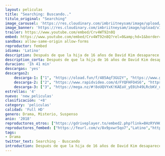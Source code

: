 ```yaml
---
layout: peliculas
title: "Searching: Buscando.."
titulo_original: "Searching"
image_carousel: 'https://res.cloudinary.com/imbriitneysam/image/upload/v1546635945/buscando-poster-min.jpg'
image_banner: 'https://res.cloudinary.com/imbriitneysam/image/upload/v1546635945/buscando-banner-min.jpg'
trailer: https://www.youtube.com/embed/Crv4WT92n8Q
embed: https://www.youtube.com/embed/Crv4WT92n8Q?rel=0&amp;hd=1&border=0&wmode=opaque&enablejsapi=1&modestbranding=1&controls=1&showinfo=1
sandbox: allow-same-origin allow-forms
reproductor: fembed
idioma: 'Latino'
description: Después de que la hija de 16 años de David Kim desaparece, se abre una investigación policial. Pero 37 horas más tarde y sin una sola pista, David decide buscar en el único lugar donde nadie ha buscado todavía y donde se guardan todos los secretos hoy en día, el ordenador portátil de su hija. David debe rastrear las huellas digitales de su hija antes de que desaparezca para siempre. Un thriller que se desarrolla en la pantalla del ordenador.
description_corta: Después de que la hija de 16 años de David Kim desaparece, se abre una investigación policial. Pero 37 horas más tarde y sin una sola pista, David decide buscar en el único lugar donde nadie ha buscado todavía y donde se guardan todos los...
duracion: '1h 41 min'
descargas: 'yes'
descargas2:
    descarga-1: ["1", "https://oload.fun/f/485Aqf3GU2Y", "https://www.google.com/s2/favicons?domain=openload.co","OpenLoad","https://res.cloudinary.com/imbriitneysam/image/upload/v1541473684/mexico.png", "Latino", "Full HD"]
    descarga-2: ["2", "https://www.rapidvideo.com/d/FYQFHFO4S6", "https://www.google.com/s2/favicons?domain=www.rapidvideo.com","RapidVideo","https://res.cloudinary.com/imbriitneysam/image/upload/v1541473684/mexico.png", "Latino", "Full HD"]
    descarga-3: ["3", "https://mega.nz/#!8oUQVYxK!KAEaV_yE0ih49LRcbKV_u7xjHSx8tHSwG4e-ZYlTHNs", "https://www.google.com/s2/favicons?domain=mega.nz","Mega","https://res.cloudinary.com/imbriitneysam/image/upload/v1541473684/mexico.png", "Latino", "Full HD"]
estrellas: '4'
nuevo: 'new_peliculas'
clasificacion: '+8'
category: 'peliculas'
calidad: 'Full HD'
genero: Drama, Misterio, Suspenso
anio: '2018'
reproductores_otros: ["https://gdriveplayer.to/embed2.php?link=8HzRYVHOs%252Bcj4qFryRxy2gP4Q23aN2fcD82QpaGYnB9ciNajGrvKBVpzfkQBY6lu4ncs34qbkrGvBSIqgIFM5gK%252BzxP0lc5zUCR2PB9aMsS4pxGUsD30M1OmNxU5OCqb0TPBbEWvcyo3FrzvuMPaglTAC%252FIJ8ALNHyx2mOfJSrMEbD5Z6e7JB5IgKCfM48wuI%253D","Latino"]
reproductores_fembed: ["https://feurl.com/v/8x9pxwr5qo7","Latino","https://animekao.xyz/v/05vl3w7qnv6","Latino","https://feurl.com/v/2w9mnpr7lv6","Latino","https://pelispng.online/v/80oe5gqwr7o","Latino","https://feurl.com/v/8xopkxyxq97","Latino"]
tags:
- Drama
twitter_text: Searching - Buscando
introduction: Después de que la hija de 16 años de David Kim desaparece, se abre una investigación policial. Pero 37 horas más tarde y sin una sola pista, David decide buscar en el único lugar donde nadie ha buscado todavía y donde se guardan todos los...
---
```



 







